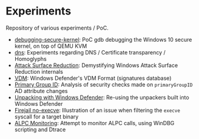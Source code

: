 # Experiments

Repository of various experiments / PoC.

* [debugging-secure-kernel](debugging-secure-kernel/): PoC gdb debugging the Windows 10 secure kernel, on top of QEMU KVM
* [dns](dns/): Experiments regarding DNS / Certificate transparency / Homoglyphs
* [Attack Surface Reduction](windows-defender/ASR): Demystifying Windows Attack Surface Reduction internals
* [VDM](windows-defender/VDM): Windows Defender's VDM Format (signatures database)
* [Primary Group ID](windows/random_things/primaryGroupID): Analysis of security checks made on `primaryGroupID` AD attribute changes
* [Unpacking with Windows Defender](windows-defender/unpacking): Re-using the unpackers built into Windows Defender
* [Firejail no-execve](firejail/no-exec): Illustration of an issue when filtering the `execve` syscall for a target binary
* [ALPC Monitoring](windows/alpc): Attempt to monitor ALPC calls, using WinDBG scripting and Dtrace
